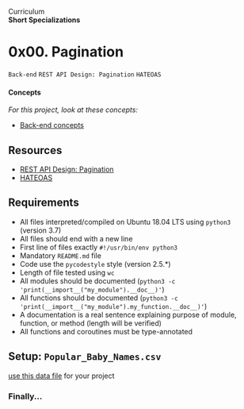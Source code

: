 Curriculum <br>
**Short Specializations** <br>

# 0x00. Pagination

`Back-end` `REST API Design: Pagination` `HATEOAS`

#### Concepts

_For this project, look at these concepts:_

* [Back-end concepts](https://www.intranet.alxswe.com/concepts/557)

## Resources

* [REST API Design: Pagination](https://www.moesif.com/blog/technical/api-design/REST-API-Design-Filtering-Sorting-and-Pagination/#pagination)
* [HATEOAS](https://www.en.wikipedia.org/wiki/HATEOAS)

## Requirements

* All files interpreted/compiled on Ubuntu 18.04 LTS using `python3` (version 3.7)
* All files should end with a new line
* First line of files exactly `#!/usr/bin/env python3`
* Mandatory `README.md` file
* Code use the `pycodestyle` style (version 2.5.*)
* Length of file tested using `wc`
* All modules should be documented (`python3 -c 'print(__import__("my_module").__doc__)'`)
* All functions should be documented (`python3 -c 'print(__import__("my_module").my_function.__doc__)'`)
* A documentation is a real sentence explaining purpose of module, function, or method (length will be verified)
* All functions and coroutines must be type-annotated

## Setup: `Popular_Baby_Names.csv`

[use this data file](https://s3.amazonaws.com/alx-intranet.hbtn.io/uploads/misc/2020/5) for your project <br>

### Finally...

